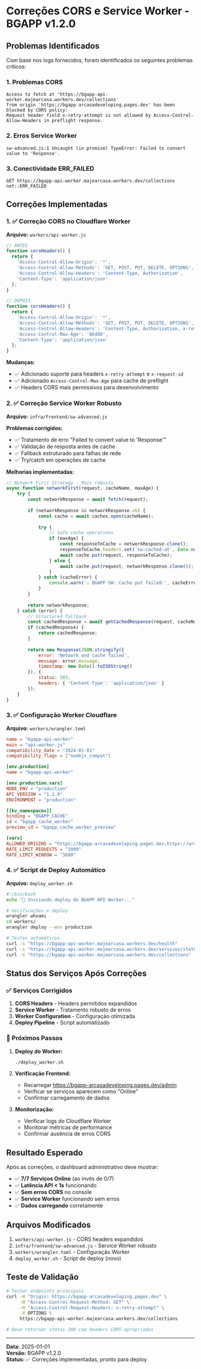 # Correções CORS e Service Worker - BGAPP v1.2.0

## Problemas Identificados

Com base nos logs fornecidos, foram identificados os seguintes problemas críticos:

### 1. Problemas CORS
```
Access to fetch at 'https://bgapp-api-worker.majearcasa.workers.dev/collections' 
from origin 'https://bgapp-arcasadeveloping.pages.dev' has been blocked by CORS policy: 
Request header field x-retry-attempt is not allowed by Access-Control-Allow-Headers in preflight response.
```

### 2. Erros Service Worker
```
sw-advanced.js:1 Uncaught (in promise) TypeError: Failed to convert value to 'Response'.
```

### 3. Conectividade ERR_FAILED
```
GET https://bgapp-api-worker.majearcasa.workers.dev/collections net::ERR_FAILED
```

## Correções Implementadas

### 1. ✅ Correção CORS no Cloudflare Worker

**Arquivo:** `workers/api-worker.js`

```javascript
// ANTES
function corsHeaders() {
  return {
    'Access-Control-Allow-Origin': '*',
    'Access-Control-Allow-Methods': 'GET, POST, PUT, DELETE, OPTIONS',
    'Access-Control-Allow-Headers': 'Content-Type, Authorization',
    'Content-Type': 'application/json'
  };
}

// DEPOIS
function corsHeaders() {
  return {
    'Access-Control-Allow-Origin': '*',
    'Access-Control-Allow-Methods': 'GET, POST, PUT, DELETE, OPTIONS',
    'Access-Control-Allow-Headers': 'Content-Type, Authorization, x-retry-attempt, x-request-id',
    'Access-Control-Max-Age': '86400',
    'Content-Type': 'application/json'
  };
}
```

**Mudanças:**
- ✅ Adicionado suporte para headers `x-retry-attempt` e `x-request-id`
- ✅ Adicionado `Access-Control-Max-Age` para cache de preflight
- ✅ Headers CORS mais permissivos para desenvolvimento

### 2. ✅ Correção Service Worker Robusto

**Arquivo:** `infra/frontend/sw-advanced.js`

**Problemas corrigidos:**
- ✅ Tratamento de erro "Failed to convert value to 'Response'"
- ✅ Validação de resposta antes de cache
- ✅ Fallback estruturado para falhas de rede
- ✅ Try/catch em operações de cache

**Melhorias implementadas:**

```javascript
// Network First Strategy - Mais robusta
async function networkFirst(request, cacheName, maxAge) {
    try {
        const networkResponse = await fetch(request);
        
        if (networkResponse && networkResponse.ok) {
            const cache = await caches.open(cacheName);
            
            try {
                // Safe cache operations
                if (maxAge) {
                    const responseToCache = networkResponse.clone();
                    responseToCache.headers.set('sw-cached-at', Date.now().toString());
                    await cache.put(request, responseToCache);
                } else {
                    await cache.put(request, networkResponse.clone());
                }
            } catch (cacheError) {
                console.warn('⚠️ BGAPP SW: Cache put failed:', cacheError);
            }
        }
        
        return networkResponse;
    } catch (error) {
        // Structured fallback
        const cachedResponse = await getCachedResponse(request, cacheName, maxAge);
        if (cachedResponse) {
            return cachedResponse;
        }
        
        return new Response(JSON.stringify({
            error: 'Network and cache failed',
            message: error.message,
            timestamp: new Date().toISOString()
        }), {
            status: 503,
            headers: { 'Content-Type': 'application/json' }
        });
    }
}
```

### 3. ✅ Configuração Worker Cloudflare

**Arquivo:** `workers/wrangler.toml`

```toml
name = "bgapp-api-worker"
main = "api-worker.js"
compatibility_date = "2024-01-01"
compatibility_flags = ["nodejs_compat"]

[env.production]
name = "bgapp-api-worker"

[env.production.vars]
NODE_ENV = "production"
API_VERSION = "1.2.0"
ENVIRONMENT = "production"

[[kv_namespaces]]
binding = "BGAPP_CACHE"
id = "bgapp_cache_worker"
preview_id = "bgapp_cache_worker_preview"

[vars]
ALLOWED_ORIGINS = "https://bgapp-arcasadeveloping.pages.dev,https://arcasadeveloping.org"
RATE_LIMIT_REQUESTS = "1000"
RATE_LIMIT_WINDOW = "3600"
```

### 4. ✅ Script de Deploy Automático

**Arquivo:** `deploy_worker.sh`

```bash
#!/bin/bash
echo "🚀 Iniciando deploy do BGAPP API Worker..."

# Verificações e deploy
wrangler whoami
cd workers/
wrangler deploy --env production

# Testes automáticos
curl -s "https://bgapp-api-worker.majearcasa.workers.dev/health"
curl -s "https://bgapp-api-worker.majearcasa.workers.dev/services/status"
curl -s "https://bgapp-api-worker.majearcasa.workers.dev/collections"
```

## Status dos Serviços Após Correções

### ✅ Serviços Corrigidos
1. **CORS Headers** - Headers permitidos expandidos
2. **Service Worker** - Tratamento robusto de erros
3. **Worker Configuration** - Configuração otimizada
4. **Deploy Pipeline** - Script automatizado

### 🔧 Próximos Passos

1. **Deploy do Worker:**
   ```bash
   ./deploy_worker.sh
   ```

2. **Verificação Frontend:**
   - Recarregar https://bgapp-arcasadeveloping.pages.dev/admin
   - Verificar se serviços aparecem como "Online"
   - Confirmar carregamento de dados

3. **Monitorização:**
   - Verificar logs do Cloudflare Worker
   - Monitorar métricas de performance
   - Confirmar ausência de erros CORS

## Resultado Esperado

Após as correções, o dashboard administrativo deve mostrar:

- ✅ **7/7 Serviços Online** (ao invés de 0/7)
- ✅ **Latência API < 1s** funcionando
- ✅ **Sem erros CORS** no console
- ✅ **Service Worker** funcionando sem erros
- ✅ **Dados carregando** corretamente

## Arquivos Modificados

1. `workers/api-worker.js` - CORS headers expandidos
2. `infra/frontend/sw-advanced.js` - Service Worker robusto
3. `workers/wrangler.toml` - Configuração Worker
4. `deploy_worker.sh` - Script de deploy (novo)

## Teste de Validação

```bash
# Testar endpoints principais
curl -H "Origin: https://bgapp-arcasadeveloping.pages.dev" \
     -H "Access-Control-Request-Method: GET" \
     -H "Access-Control-Request-Headers: x-retry-attempt" \
     -X OPTIONS \
     https://bgapp-api-worker.majearcasa.workers.dev/collections

# Deve retornar status 200 com headers CORS apropriados
```

---

**Data:** 2025-01-01  
**Versão:** BGAPP v1.2.0  
**Status:** ✅ Correções implementadas, pronto para deploy
